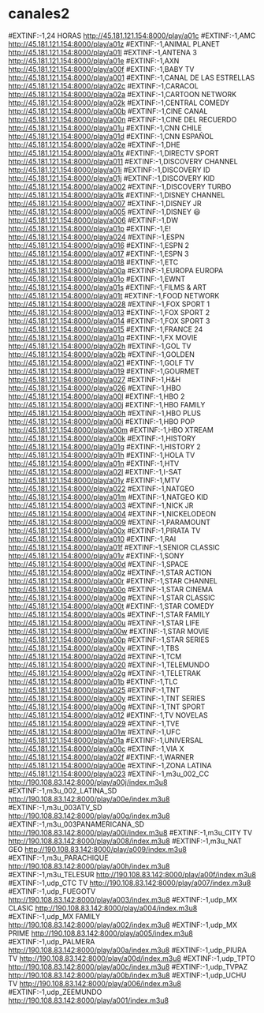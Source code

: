 # canales2
#EXTINF:-1,24 HORAS
http://45.181.121.154:8000/play/a01c
#EXTINF:-1,AMC
http://45.181.121.154:8000/play/a01z
#EXTINF:-1,ANIMAL PLANET
http://45.181.121.154:8000/play/a01l
#EXTINF:-1,ANTENA 3
http://45.181.121.154:8000/play/a01e
#EXTINF:-1,AXN
http://45.181.121.154:8000/play/a00f
#EXTINF:-1,BABY TV
http://45.181.121.154:8000/play/a001
#EXTINF:-1,CANAL DE LAS ESTRELLAS
http://45.181.121.154:8000/play/a02c
#EXTINF:-1,CARACOL
http://45.181.121.154:8000/play/a02a
#EXTINF:-1,CARTOON NETWORK
http://45.181.121.154:8000/play/a02k
#EXTINF:-1,CENTRAL COMEDY
http://45.181.121.154:8000/play/a00b
#EXTINF:-1,CINE CANAL
http://45.181.121.154:8000/play/a00n
#EXTINF:-1,CINE DEL RECUERDO
http://45.181.121.154:8000/play/a01u
#EXTINF:-1,CNN CHILE
http://45.181.121.154:8000/play/a01d
#EXTINF:-1,CNN ESPAÑOL
http://45.181.121.154:8000/play/a02e
#EXTINF:-1,DHE
http://45.181.121.154:8000/play/a01x
#EXTINF:-1,DIRECTV SPORT
http://45.181.121.154:8000/play/a011
#EXTINF:-1,DISCOVERY CHANNEL
http://45.181.121.154:8000/play/a01i
#EXTINF:-1,DISCOVERY ID
http://45.181.121.154:8000/play/a01j
#EXTINF:-1,DISCOVERY KID
http://45.181.121.154:8000/play/a002
#EXTINF:-1,DISCOVERY TURBO
http://45.181.121.154:8000/play/a01k
#EXTINF:-1,DISNEY CHANNEL
http://45.181.121.154:8000/play/a007
#EXTINF:-1,DISNEY JR
http://45.181.121.154:8000/play/a005
#EXTINF:-1,DISNEY 😆
http://45.181.121.154:8000/play/a006
#EXTINF:-1,DW
http://45.181.121.154:8000/play/a01p
#EXTINF:-1,E!
http://45.181.121.154:8000/play/a024
#EXTINF:-1,ESPN
http://45.181.121.154:8000/play/a016
#EXTINF:-1,ESPN 2
http://45.181.121.154:8000/play/a017
#EXTINF:-1,ESPN 3
http://45.181.121.154:8000/play/a018
#EXTINF:-1,ETC
http://45.181.121.154:8000/play/a00a
#EXTINF:-1,EUROPA EUROPA
http://45.181.121.154:8000/play/a01o
#EXTINF:-1,EWNT
http://45.181.121.154:8000/play/a01s
#EXTINF:-1,FILMS & ART
http://45.181.121.154:8000/play/a01t
#EXTINF:-1,FOOD NETWORK
http://45.181.121.154:8000/play/a028
#EXTINF:-1,FOX SPORT 1
http://45.181.121.154:8000/play/a013
#EXTINF:-1,FOX SPORT 2
http://45.181.121.154:8000/play/a014
#EXTINF:-1,FOX SPORT 3
http://45.181.121.154:8000/play/a015
#EXTINF:-1,FRANCE 24
http://45.181.121.154:8000/play/a01q
#EXTINF:-1,FX MOVIE
http://45.181.121.154:8000/play/a02h
#EXTINF:-1,GOL TV
http://45.181.121.154:8000/play/a02b
#EXTINF:-1,GOLDEN
http://45.181.121.154:8000/play/a021
#EXTINF:-1,GOLF TV
http://45.181.121.154:8000/play/a019
#EXTINF:-1,GOURMET
http://45.181.121.154:8000/play/a027
#EXTINF:-1,H&H
http://45.181.121.154:8000/play/a026
#EXTINF:-1,HBO
http://45.181.121.154:8000/play/a00l
#EXTINF:-1,HBO 2
http://45.181.121.154:8000/play/a00j
#EXTINF:-1,HBO FAMILY
http://45.181.121.154:8000/play/a00h
#EXTINF:-1,HBO PLUS
http://45.181.121.154:8000/play/a00i
#EXTINF:-1,HBO POP
http://45.181.121.154:8000/play/a00m
#EXTINF:-1,HBO XTREAM
http://45.181.121.154:8000/play/a00k
#EXTINF:-1,HISTORY
http://45.181.121.154:8000/play/a01g
#EXTINF:-1,HISTORY 2
http://45.181.121.154:8000/play/a01h
#EXTINF:-1,HOLA TV
http://45.181.121.154:8000/play/a01n
#EXTINF:-1,HTV
http://45.181.121.154:8000/play/a02l
#EXTINF:-1,I-SAT
http://45.181.121.154:8000/play/a01y
#EXTINF:-1,MTV
http://45.181.121.154:8000/play/a022
#EXTINF:-1,NATGEO
http://45.181.121.154:8000/play/a01m
#EXTINF:-1,NATGEO KID
http://45.181.121.154:8000/play/a003
#EXTINF:-1,NICK JR
http://45.181.121.154:8000/play/a004
#EXTINF:-1,NICKELODEON
http://45.181.121.154:8000/play/a009
#EXTINF:-1,PARAMOUNT
http://45.181.121.154:8000/play/a00x
#EXTINF:-1,PIRATA TV
http://45.181.121.154:8000/play/a010
#EXTINF:-1,RAI
http://45.181.121.154:8000/play/a01f
#EXTINF:-1,SENIOR CLASSIC
http://45.181.121.154:8000/play/a01v
#EXTINF:-1,SONY
http://45.181.121.154:8000/play/a00d
#EXTINF:-1,SPACE
http://45.181.121.154:8000/play/a00z
#EXTINF:-1,STAR ACTION
http://45.181.121.154:8000/play/a00r
#EXTINF:-1,STAR CHANNEL
http://45.181.121.154:8000/play/a00o
#EXTINF:-1,STAR CINEMA
http://45.181.121.154:8000/play/a00q
#EXTINF:-1,STAR CLASSIC
http://45.181.121.154:8000/play/a00t
#EXTINF:-1,STAR COMEDY
http://45.181.121.154:8000/play/a00s
#EXTINF:-1,STAR FAMILY
http://45.181.121.154:8000/play/a00u
#EXTINF:-1,STAR LIFE
http://45.181.121.154:8000/play/a00w
#EXTINF:-1,STAR MOVIE
http://45.181.121.154:8000/play/a00p
#EXTINF:-1,STAR SERIES
http://45.181.121.154:8000/play/a00v
#EXTINF:-1,TBS
http://45.181.121.154:8000/play/a02d
#EXTINF:-1,TCM
http://45.181.121.154:8000/play/a020
#EXTINF:-1,TELEMUNDO
http://45.181.121.154:8000/play/a02g
#EXTINF:-1,TELETRAK
http://45.181.121.154:8000/play/a01b
#EXTINF:-1,TLC
http://45.181.121.154:8000/play/a025
#EXTINF:-1,TNT 
http://45.181.121.154:8000/play/a00y
#EXTINF:-1,TNT SERIES
http://45.181.121.154:8000/play/a00g
#EXTINF:-1,TNT SPORT
http://45.181.121.154:8000/play/a012
#EXTINF:-1,TV NOVELAS
http://45.181.121.154:8000/play/a029
#EXTINF:-1,TVE
http://45.181.121.154:8000/play/a01w
#EXTINF:-1,UFC
http://45.181.121.154:8000/play/a01a
#EXTINF:-1,UNIVERSAL
http://45.181.121.154:8000/play/a00c
#EXTINF:-1,VIA X
http://45.181.121.154:8000/play/a02f
#EXTINF:-1,WARNER
http://45.181.121.154:8000/play/a00e
#EXTINF:-1,ZONA LATINA
http://45.181.121.154:8000/play/a023
#EXTINF:-1,m3u_002_CC
http://190.108.83.142:8000/play/a00j/index.m3u8
#EXTINF:-1,m3u_002_LATINA_SD
http://190.108.83.142:8000/play/a00e/index.m3u8
#EXTINF:-1,m3u_003ATV_SD
http://190.108.83.142:8000/play/a00g/index.m3u8
#EXTINF:-1,m3u_003PANAMERICANA_SD
http://190.108.83.142:8000/play/a00i/index.m3u8
#EXTINF:-1,m3u_CITY TV
http://190.108.83.142:8000/play/a008/index.m3u8
#EXTINF:-1,m3u_NAT GEO
http://190.108.83.142:8000/play/a009/index.m3u8
#EXTINF:-1,m3u_PARACHIQUE
http://190.108.83.142:8000/play/a00h/index.m3u8
#EXTINF:-1,m3u_TELESUR
http://190.108.83.142:8000/play/a00f/index.m3u8
#EXTINF:-1,udp_CTC TV
http://190.108.83.142:8000/play/a007/index.m3u8
#EXTINF:-1,udp_FUEGOTV
http://190.108.83.142:8000/play/a003/index.m3u8
#EXTINF:-1,udp_MX CLASIC
http://190.108.83.142:8000/play/a004/index.m3u8
#EXTINF:-1,udp_MX FAMILY
http://190.108.83.142:8000/play/a002/index.m3u8
#EXTINF:-1,udp_MX PRIME
http://190.108.83.142:8000/play/a005/index.m3u8
#EXTINF:-1,udp_PALMERA
http://190.108.83.142:8000/play/a00a/index.m3u8
#EXTINF:-1,udp_PIURA TV
http://190.108.83.142:8000/play/a00d/index.m3u8
#EXTINF:-1,udp_TPTO
http://190.108.83.142:8000/play/a00c/index.m3u8
#EXTINF:-1,udp_TVPAZ
http://190.108.83.142:8000/play/a00b/index.m3u8
#EXTINF:-1,udp_UCHU TV
http://190.108.83.142:8000/play/a006/index.m3u8
#EXTINF:-1,udp_ZEEMUNDO
http://190.108.83.142:8000/play/a001/index.m3u8
